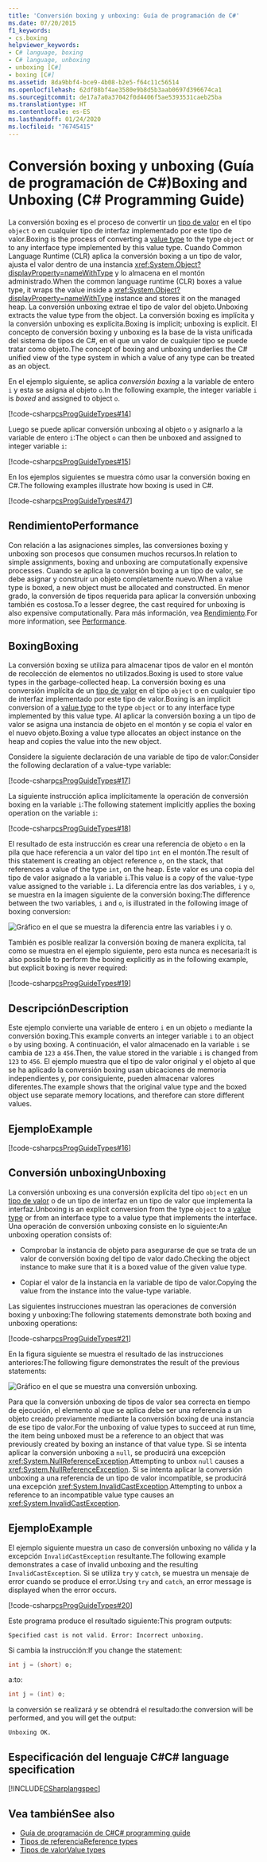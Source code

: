 ```yaml
---
title: 'Conversión boxing y unboxing: Guía de programación de C#'
ms.date: 07/20/2015
f1_keywords:
- cs.boxing
helpviewer_keywords:
- C# language, boxing
- C# language, unboxing
- unboxing [C#]
- boxing [C#]
ms.assetid: 8da9bbf4-bce9-4b08-b2e5-f64c11c56514
ms.openlocfilehash: 62df08bf4ae3580e9b8d5b3aab0697d396674ca1
ms.sourcegitcommit: de17a7a0a37042f0d4406f5ae5393531caeb25ba
ms.translationtype: HT
ms.contentlocale: es-ES
ms.lasthandoff: 01/24/2020
ms.locfileid: "76745415"
---
```

# <a name="boxing-and-unboxing-c-programming-guide"></a><span data-ttu-id="ec981-102">Conversión boxing y unboxing (Guía de programación de C#)</span><span class="sxs-lookup"><span data-stu-id="ec981-102">Boxing and Unboxing (C# Programming Guide)</span></span>

<span data-ttu-id="ec981-103">La conversión boxing es el proceso de convertir un [tipo de valor](../../language-reference/builtin-types/value-types.md) en el tipo `object` o en cualquier tipo de interfaz implementado por este tipo de valor.</span><span class="sxs-lookup"><span data-stu-id="ec981-103">Boxing is the process of converting a [value type](../../language-reference/builtin-types/value-types.md) to the type `object` or to any interface type implemented by this value type.</span></span> <span data-ttu-id="ec981-104">Cuando Common Language Runtime (CLR) aplica la conversión boxing a un tipo de valor, ajusta el valor dentro de una instancia <xref:System.Object?displayProperty=nameWithType> y lo almacena en el montón administrado.</span><span class="sxs-lookup"><span data-stu-id="ec981-104">When the common language runtime (CLR) boxes a value type, it wraps the value inside a <xref:System.Object?displayProperty=nameWithType> instance and stores it on the managed heap.</span></span> <span data-ttu-id="ec981-105">La conversión unboxing extrae el tipo de valor del objeto.</span><span class="sxs-lookup"><span data-stu-id="ec981-105">Unboxing extracts the value type from the object.</span></span> <span data-ttu-id="ec981-106">La conversión boxing es implícita y la conversión unboxing es explícita.</span><span class="sxs-lookup"><span data-stu-id="ec981-106">Boxing is implicit; unboxing is explicit.</span></span> <span data-ttu-id="ec981-107">El concepto de conversión boxing y unboxing es la base de la vista unificada del sistema de tipos de C#, en el que un valor de cualquier tipo se puede tratar como objeto.</span><span class="sxs-lookup"><span data-stu-id="ec981-107">The concept of boxing and unboxing underlies the C# unified view of the type system in which a value of any type can be treated as an object.</span></span>

<span data-ttu-id="ec981-108">En el ejemplo siguiente, se aplica *conversión boxing* a la variable de entero `i` y esta se asigna al objeto `o`.</span><span class="sxs-lookup"><span data-stu-id="ec981-108">In the following example, the integer variable `i` is *boxed* and assigned to object `o`.</span></span>

[!code-csharp[csProgGuideTypes#14](~/samples/snippets/csharp/VS_Snippets_VBCSharp/CsProgGuideTypes/CS/Class1.cs#14)]

<span data-ttu-id="ec981-109">Luego se puede aplicar conversión unboxing al objeto `o` y asignarlo a la variable de entero `i`:</span><span class="sxs-lookup"><span data-stu-id="ec981-109">The object `o` can then be unboxed and assigned to integer variable `i`:</span></span>

[!code-csharp[csProgGuideTypes#15](~/samples/snippets/csharp/VS_Snippets_VBCSharp/CsProgGuideTypes/CS/Class1.cs#15)]

<span data-ttu-id="ec981-110">En los ejemplos siguientes se muestra cómo usar la conversión boxing en C#.</span><span class="sxs-lookup"><span data-stu-id="ec981-110">The following examples illustrate how boxing is used in C#.</span></span>

[!code-csharp[csProgGuideTypes#47](~/samples/snippets/csharp/VS_Snippets_VBCSharp/CsProgGuideTypes/CS/Class1.cs#47)]

## <a name="performance"></a><span data-ttu-id="ec981-111">Rendimiento</span><span class="sxs-lookup"><span data-stu-id="ec981-111">Performance</span></span>

<span data-ttu-id="ec981-112">Con relación a las asignaciones simples, las conversiones boxing y unboxing son procesos que consumen muchos recursos.</span><span class="sxs-lookup"><span data-stu-id="ec981-112">In relation to simple assignments, boxing and unboxing are computationally expensive processes.</span></span> <span data-ttu-id="ec981-113">Cuando se aplica la conversión boxing a un tipo de valor, se debe asignar y construir un objeto completamente nuevo.</span><span class="sxs-lookup"><span data-stu-id="ec981-113">When a value type is boxed, a new object must be allocated and constructed.</span></span> <span data-ttu-id="ec981-114">En menor grado, la conversión de tipos requerida para aplicar la conversión unboxing también es costosa.</span><span class="sxs-lookup"><span data-stu-id="ec981-114">To a lesser degree, the cast required for unboxing is also expensive computationally.</span></span> <span data-ttu-id="ec981-115">Para más información, vea [Rendimiento](../../../framework/performance/performance-tips.md).</span><span class="sxs-lookup"><span data-stu-id="ec981-115">For more information, see [Performance](../../../framework/performance/performance-tips.md).</span></span>

## <a name="boxing"></a><span data-ttu-id="ec981-116">Boxing</span><span class="sxs-lookup"><span data-stu-id="ec981-116">Boxing</span></span>

<span data-ttu-id="ec981-117">La conversión boxing se utiliza para almacenar tipos de valor en el montón de recolección de elementos no utilizados.</span><span class="sxs-lookup"><span data-stu-id="ec981-117">Boxing is used to store value types in the garbage-collected heap.</span></span> <span data-ttu-id="ec981-118">La conversión boxing es una conversión implícita de un [tipo de valor](../../language-reference/builtin-types/value-types.md) en el tipo `object` o en cualquier tipo de interfaz implementado por este tipo de valor.</span><span class="sxs-lookup"><span data-stu-id="ec981-118">Boxing is an implicit conversion of a [value type](../../language-reference/builtin-types/value-types.md) to the type `object` or to any interface type implemented by this value type.</span></span> <span data-ttu-id="ec981-119">Al aplicar la conversión boxing a un tipo de valor se asigna una instancia de objeto en el montón y se copia el valor en el nuevo objeto.</span><span class="sxs-lookup"><span data-stu-id="ec981-119">Boxing a value type allocates an object instance on the heap and copies the value into the new object.</span></span>

<span data-ttu-id="ec981-120">Considere la siguiente declaración de una variable de tipo de valor:</span><span class="sxs-lookup"><span data-stu-id="ec981-120">Consider the following declaration of a value-type variable:</span></span>

[!code-csharp[csProgGuideTypes#17](~/samples/snippets/csharp/VS_Snippets_VBCSharp/CsProgGuideTypes/CS/Class1.cs#17)]

<span data-ttu-id="ec981-121">La siguiente instrucción aplica implícitamente la operación de conversión boxing en la variable `i`:</span><span class="sxs-lookup"><span data-stu-id="ec981-121">The following statement implicitly applies the boxing operation on the variable `i`:</span></span>

[!code-csharp[csProgGuideTypes#18](~/samples/snippets/csharp/VS_Snippets_VBCSharp/CsProgGuideTypes/CS/Class1.cs#18)]

<span data-ttu-id="ec981-122">El resultado de esta instrucción es crear una referencia de objeto `o` en la pila que hace referencia a un valor del tipo `int` en el montón.</span><span class="sxs-lookup"><span data-stu-id="ec981-122">The result of this statement is creating an object reference `o`, on the stack, that references a value of the type `int`, on the heap.</span></span> <span data-ttu-id="ec981-123">Este valor es una copia del tipo de valor asignado a la variable `i`.</span><span class="sxs-lookup"><span data-stu-id="ec981-123">This value is a copy of the value-type value assigned to the variable `i`.</span></span> <span data-ttu-id="ec981-124">La diferencia entre las dos variables, `i` y `o`, se muestra en la imagen siguiente de la conversión boxing:</span><span class="sxs-lookup"><span data-stu-id="ec981-124">The difference between the two variables, `i` and `o`, is illustrated in the following image of boxing conversion:</span></span>

![Gráfico en el que se muestra la diferencia entre las variables i y o.](./media/boxing-and-unboxing/boxing-operation-i-o-variables.gif)

<span data-ttu-id="ec981-126">También es posible realizar la conversión boxing de manera explícita, tal como se muestra en el ejemplo siguiente, pero esta nunca es necesaria:</span><span class="sxs-lookup"><span data-stu-id="ec981-126">It is also possible to perform the boxing explicitly as in the following example, but explicit boxing is never required:</span></span>

[!code-csharp[csProgGuideTypes#19](~/samples/snippets/csharp/VS_Snippets_VBCSharp/CsProgGuideTypes/CS/Class1.cs#19)]

## <a name="description"></a><span data-ttu-id="ec981-127">Descripción</span><span class="sxs-lookup"><span data-stu-id="ec981-127">Description</span></span>

<span data-ttu-id="ec981-128">Este ejemplo convierte una variable de entero `i` en un objeto `o` mediante la conversión boxing.</span><span class="sxs-lookup"><span data-stu-id="ec981-128">This example converts an integer variable `i` to an object `o` by using boxing.</span></span> <span data-ttu-id="ec981-129">A continuación, el valor almacenado en la variable `i` se cambia de `123` a `456`.</span><span class="sxs-lookup"><span data-stu-id="ec981-129">Then, the value stored in the variable `i` is changed from `123` to `456`.</span></span> <span data-ttu-id="ec981-130">El ejemplo muestra que el tipo de valor original y el objeto al que se ha aplicado la conversión boxing usan ubicaciones de memoria independientes y, por consiguiente, pueden almacenar valores diferentes.</span><span class="sxs-lookup"><span data-stu-id="ec981-130">The example shows that the original value type and the boxed object use separate memory locations, and therefore can store different values.</span></span>

## <a name="example"></a><span data-ttu-id="ec981-131">Ejemplo</span><span class="sxs-lookup"><span data-stu-id="ec981-131">Example</span></span>

[!code-csharp[csProgGuideTypes#16](~/samples/snippets/csharp/VS_Snippets_VBCSharp/CsProgGuideTypes/CS/Class1.cs#16)]

## <a name="unboxing"></a><span data-ttu-id="ec981-132">Conversión unboxing</span><span class="sxs-lookup"><span data-stu-id="ec981-132">Unboxing</span></span>

<span data-ttu-id="ec981-133">La conversión unboxing es una conversión explícita del tipo `object` en un [tipo de valor](../../language-reference/builtin-types/value-types.md) o de un tipo de interfaz en un tipo de valor que implementa la interfaz.</span><span class="sxs-lookup"><span data-stu-id="ec981-133">Unboxing is an explicit conversion from the type `object` to a [value type](../../language-reference/builtin-types/value-types.md) or from an interface type to a value type that implements the interface.</span></span> <span data-ttu-id="ec981-134">Una operación de conversión unboxing consiste en lo siguiente:</span><span class="sxs-lookup"><span data-stu-id="ec981-134">An unboxing operation consists of:</span></span>

- <span data-ttu-id="ec981-135">Comprobar la instancia de objeto para asegurarse de que se trata de un valor de conversión boxing del tipo de valor dado.</span><span class="sxs-lookup"><span data-stu-id="ec981-135">Checking the object instance to make sure that it is a boxed value of the given value type.</span></span>

- <span data-ttu-id="ec981-136">Copiar el valor de la instancia en la variable de tipo de valor.</span><span class="sxs-lookup"><span data-stu-id="ec981-136">Copying the value from the instance into the value-type variable.</span></span>

<span data-ttu-id="ec981-137">Las siguientes instrucciones muestran las operaciones de conversión boxing y unboxing:</span><span class="sxs-lookup"><span data-stu-id="ec981-137">The following statements demonstrate both boxing and unboxing operations:</span></span>

[!code-csharp[csProgGuideTypes#21](~/samples/snippets/csharp/VS_Snippets_VBCSharp/CsProgGuideTypes/CS/Class1.cs#21)]

<span data-ttu-id="ec981-138">En la figura siguiente se muestra el resultado de las instrucciones anteriores:</span><span class="sxs-lookup"><span data-stu-id="ec981-138">The following figure demonstrates the result of the previous statements:</span></span>

![Gráfico en el que se muestra una conversión unboxing.](./media/boxing-and-unboxing/unboxing-conversion-operation.gif)

<span data-ttu-id="ec981-140">Para que la conversión unboxing de tipos de valor sea correcta en tiempo de ejecución, el elemento al que se aplica debe ser una referencia a un objeto creado previamente mediante la conversión boxing de una instancia de ese tipo de valor.</span><span class="sxs-lookup"><span data-stu-id="ec981-140">For the unboxing of value types to succeed at run time, the item being unboxed must be a reference to an object that was previously created by boxing an instance of that value type.</span></span> <span data-ttu-id="ec981-141">Si se intenta aplicar la conversión unboxing a `null`, se producirá una excepción <xref:System.NullReferenceException>.</span><span class="sxs-lookup"><span data-stu-id="ec981-141">Attempting to unbox `null` causes a <xref:System.NullReferenceException>.</span></span> <span data-ttu-id="ec981-142">Si se intenta aplicar la conversión unboxing a una referencia de un tipo de valor incompatible, se producirá una excepción <xref:System.InvalidCastException>.</span><span class="sxs-lookup"><span data-stu-id="ec981-142">Attempting to unbox a reference to an incompatible value type causes an <xref:System.InvalidCastException>.</span></span>

## <a name="example"></a><span data-ttu-id="ec981-143">Ejemplo</span><span class="sxs-lookup"><span data-stu-id="ec981-143">Example</span></span>

<span data-ttu-id="ec981-144">El ejemplo siguiente muestra un caso de conversión unboxing no válida y la excepción `InvalidCastException` resultante.</span><span class="sxs-lookup"><span data-stu-id="ec981-144">The following example demonstrates a case of invalid unboxing and the resulting `InvalidCastException`.</span></span> <span data-ttu-id="ec981-145">Si se utiliza `try` y `catch`, se muestra un mensaje de error cuando se produce el error.</span><span class="sxs-lookup"><span data-stu-id="ec981-145">Using `try` and `catch`, an error message is displayed when the error occurs.</span></span>

[!code-csharp[csProgGuideTypes#20](~/samples/snippets/csharp/VS_Snippets_VBCSharp/CsProgGuideTypes/CS/Class1.cs#20)]

<span data-ttu-id="ec981-146">Este programa produce el resultado siguiente:</span><span class="sxs-lookup"><span data-stu-id="ec981-146">This program outputs:</span></span>

`Specified cast is not valid. Error: Incorrect unboxing.`

<span data-ttu-id="ec981-147">Si cambia la instrucción:</span><span class="sxs-lookup"><span data-stu-id="ec981-147">If you change the statement:</span></span>

```csharp
int j = (short) o;
```

<span data-ttu-id="ec981-148">a:</span><span class="sxs-lookup"><span data-stu-id="ec981-148">to:</span></span>

```csharp
int j = (int) o;
```

<span data-ttu-id="ec981-149">la conversión se realizará y se obtendrá el resultado:</span><span class="sxs-lookup"><span data-stu-id="ec981-149">the conversion will be performed, and you will get the output:</span></span>

`Unboxing OK.`

## <a name="c-language-specification"></a><span data-ttu-id="ec981-150">Especificación del lenguaje C#</span><span class="sxs-lookup"><span data-stu-id="ec981-150">C# language specification</span></span>

[!INCLUDE[CSharplangspec](~/includes/csharplangspec-md.md)]

## <a name="see-also"></a><span data-ttu-id="ec981-151">Vea también</span><span class="sxs-lookup"><span data-stu-id="ec981-151">See also</span></span>

- [<span data-ttu-id="ec981-152">Guía de programación de C#</span><span class="sxs-lookup"><span data-stu-id="ec981-152">C# programming guide</span></span>](../index.md)
- [<span data-ttu-id="ec981-153">Tipos de referencia</span><span class="sxs-lookup"><span data-stu-id="ec981-153">Reference types</span></span>](../../language-reference/keywords/reference-types.md)
- [<span data-ttu-id="ec981-154">Tipos de valor</span><span class="sxs-lookup"><span data-stu-id="ec981-154">Value types</span></span>](../../language-reference/builtin-types/value-types.md)
